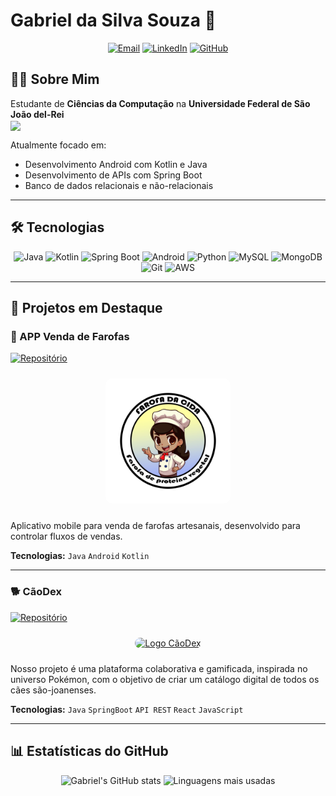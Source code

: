 # Gabriel da Silva Souza 👋

<div align="center">
  
[![Email](https://img.shields.io/badge/Email-gabrielsisou@gmail.com-red?style=for-the-badge&logo=gmail)](mailto:gabrielsisou@gmail.com)
[![LinkedIn](https://img.shields.io/badge/LinkedIn-GabrielSouza-blue?style=for-the-badge&logo=linkedin)](https://www.linkedin.com/in/gabriel-souza-563701347/)
[![GitHub](https://img.shields.io/badge/GitHub-Gabriel--Souza18-black?style=for-the-badge&logo=github)](https://github.com/Gabriel-Souza18)

</div>

## 👨‍🎓 Sobre Mim

Estudante de **Ciências da Computação** na **Universidade Federal de São João del-Rei**  
<img align="center" src="https://upload.wikimedia.org/wikipedia/commons/7/7d/Logo_ufsj.gif" height="64">

Atualmente focado em:
- Desenvolvimento Android com Kotlin e Java
- Desenvolvimento de APIs com Spring Boot
- Banco de dados relacionais e não-relacionais

---

## 🛠️ Tecnologias

<div align="center">
  <img src="https://img.shields.io/badge/Java-ED8B00?style=for-the-badge&logo=openjdk&logoColor=white" alt="Java">
  <img src="https://img.shields.io/badge/Kotlin-0095D5?style=for-the-badge&logo=kotlin&logoColor=white" alt="Kotlin">
  <img src="https://img.shields.io/badge/Spring_Boot-F2F4F9?style=for-the-badge&logo=spring-boot" alt="Spring Boot">
  <img src="https://img.shields.io/badge/Android-3DDC84?style=for-the-badge&logo=android&logoColor=white" alt="Android">
  <img src="https://img.shields.io/badge/Python-3776AB?style=for-the-badge&logo=python&logoColor=white" alt="Python">
  <img src="https://img.shields.io/badge/MySQL-00000F?style=for-the-badge&logo=mysql&logoColor=white" alt="MySQL">
  <img src="https://img.shields.io/badge/MongoDB-4EA94B?style=for-the-badge&logo=mongodb&logoColor=white" alt="MongoDB">
  <img src="https://img.shields.io/badge/Git-F05032?style=for-the-badge&logo=git&logoColor=white" alt="Git">
  <img src="https://img.shields.io/badge/Amazon_AWS-FF9900?style=for-the-badge&logo=amazonaws&logoColor=white" alt="AWS">
</div>

---

## 🚀 Projetos em Destaque

### 📱 APP Venda de Farofas
[![Repositório](https://img.shields.io/badge/GitHub-Repositório-black?style=for-the-flat&logo=github)](https://github.com/Gabriel-Souza18/FarofaCida)

<div align="center">
  <a href="https://github.com/Gabriel-Souza18/FarofaCida" target="_blank">
    <img src="https://github.com/Gabriel-Souza18/FarofaCida/blob/main/LogoFarofa.jpeg?raw=true" alt="Logo Farofa" width="200" style="border-radius: 10px; margin: 10px;">
  </a>
</div>

Aplicativo mobile para venda de farofas artesanais, desenvolvido para controlar fluxos de vendas.

**Tecnologias:** `Java` `Android` `Kotlin`

---

### 🐕 CãoDex
[![Repositório](https://img.shields.io/badge/GitHub-Repositório-black?style=for-the-flat&logo=github)](https://github.com/BraianMelo/Caodex-Trabalho_Engenharia_de_Software)

<div align="center">
  <a href="https://github.com/BraianMelo/Caodex-Trabalho_Engenharia_de_Software" target="_blank">
    <img src="https://github.com/BraianMelo/Caodex-Trabalho_Engenharia_de_Software/raw/main/Images/WhatsApp%20Image%202025-09-04%20at%2021.12.29.jpeg" alt="Logo CãoDex" width="200" style="border-radius: 10px; margin: 10px;">
  </a>
</div>

Nosso projeto é uma plataforma colaborativa e gamificada, inspirada no universo Pokémon, com o objetivo de criar um catálogo digital de todos os cães são-joanenses. 

**Tecnologias:** `Java` `SpringBoot` `API REST` `React` `JavaScript`

---

## 📊 Estatísticas do GitHub

<div align="center">
  
![Gabriel's GitHub stats](https://github-readme-stats.vercel.app/api?username=Gabriel-Souza18&show_icons=true&theme=dark&hide_border=true)
![Linguagens mais usadas](https://github-readme-stats.vercel.app/api/top-langs/?username=Gabriel-Souza18&layout=compact&theme=dark&hide_border=true)

</div>

